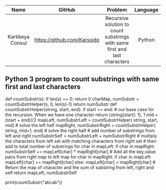 | Name | GitHub | Problem | Language |
| :-----: | :-----: | :-----: | :-----: |
| Kartikeya Consul | https://github.com/Karssido | Recursive solution to count substrings with same first and last characters | Python |                    
                   


## Python 3 program to count substrings with same first and last characters
def countSubstr(s):
	if len(s) == 0:
		return 0
	charMap, numSubstr = countSubstrHelper(s, 0, len(s)-1)
	return numSubstr
def countSubstrHelper(string, start, end):
	if start >= end: # our base case for the recursion. When we have one character
		return {string[start]: 1}, 1
	mid = (start + end)//2
	mapLeft, numSubstrLeft = countSubstrHelper(
		string, start, mid) # solve the left half
	mapRight, numSubstrRight = countSubstrHelper(
		string, mid+1, end) # solve the right half
	# add number of substrings from left and right
	numSubstrSelf = numSubstrLeft + numSubstrRight
	# multiply the characters from left set with matching characters from right set
	# then add to total number of substrings
	for char in mapLeft:
		if char in mapRight:
			numSubstrSelf += mapLeft[char] * mapRight[char]
	# Add all the key,value pairs from right map to left map
	for char in mapRight:
		if char in mapLeft:
			mapLeft[char] += mapRight[char]
		else:
			mapLeft[char] = mapRight[char]
	# Return the map of character and the sum of substring from left, right and self
	return mapLeft, numSubstrSelf

print(countSubstr("abcab"))

